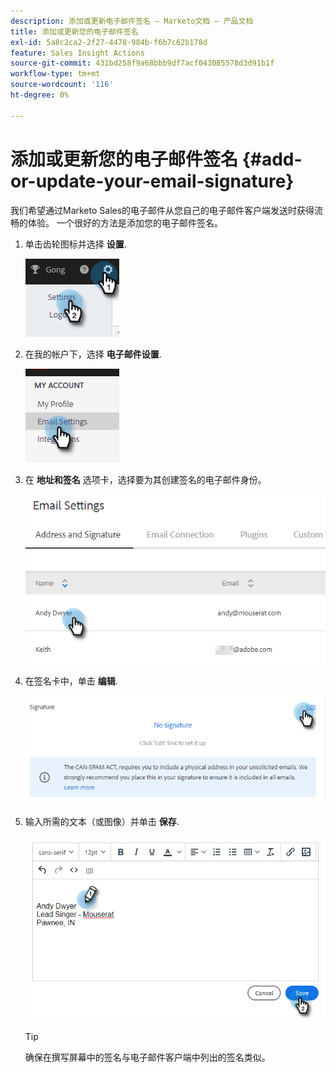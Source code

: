 ```yaml
---
description: 添加或更新电子邮件签名 — Marketo文档 — 产品文档
title: 添加或更新您的电子邮件签名
exl-id: 5a8c2ca2-2f27-4478-984b-f6b7c62b178d
feature: Sales Insight Actions
source-git-commit: 431bd258f9a68bbb9df7acf043085578d3d91b1f
workflow-type: tm+mt
source-wordcount: '116'
ht-degree: 0%

---
```


# 添加或更新您的电子邮件签名 {#add-or-update-your-email-signature}

我们希望通过Marketo Sales的电子邮件从您自己的电子邮件客户端发送时获得流畅的体验。 一个很好的方法是添加您的电子邮件签名。

1. 单击齿轮图标并选择 **设置**.

   ![](assets/add-or-update-your-email-signature-1.png)

1. 在我的帐户下，选择 **电子邮件设置**.

   ![](assets/add-or-update-your-email-signature-2.png)

1. 在 **地址和签名** 选项卡，选择要为其创建签名的电子邮件身份。

   ![](assets/add-or-update-your-email-signature-3.png)

1. 在签名卡中，单击 **编辑**.

   ![](assets/add-or-update-your-email-signature-4.png)

1. 输入所需的文本（或图像）并单击 **保存**.

   ![](assets/add-or-update-your-email-signature-5.png)

   >[!TIP]
   >
   >确保在撰写屏幕中的签名与电子邮件客户端中列出的签名类似。
